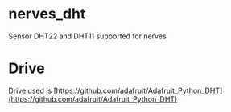 # nerves_dht
Sensor DHT22 and DHT11 supported for nerves

# Drive
Drive used is [https://github.com/adafruit/Adafruit_Python_DHT](https://github.com/adafruit/Adafruit_Python_DHT)
